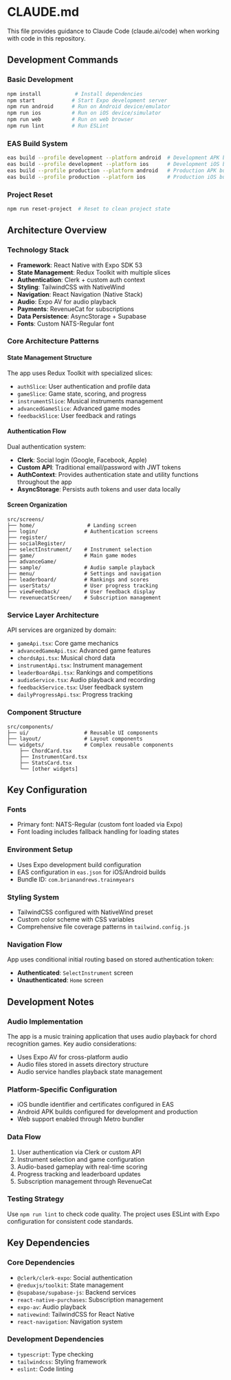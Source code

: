 # CLAUDE.md

This file provides guidance to Claude Code (claude.ai/code) when working with code in this repository.

## Development Commands

### Basic Development
```bash
npm install           # Install dependencies
npm start            # Start Expo development server
npm run android      # Run on Android device/emulator
npm run ios          # Run on iOS device/simulator
npm run web          # Run on web browser
npm run lint         # Run ESLint
```

### EAS Build System
```bash
eas build --profile development --platform android  # Development APK build
eas build --profile development --platform ios      # Development iOS build
eas build --profile production --platform android   # Production APK build
eas build --profile production --platform ios       # Production iOS build
```

### Project Reset
```bash
npm run reset-project  # Reset to clean project state
```

## Architecture Overview

### Technology Stack
- **Framework**: React Native with Expo SDK 53
- **State Management**: Redux Toolkit with multiple slices
- **Authentication**: Clerk + custom auth context
- **Styling**: TailwindCSS with NativeWind
- **Navigation**: React Navigation (Native Stack)
- **Audio**: Expo AV for audio playback
- **Payments**: RevenueCat for subscriptions
- **Data Persistence**: AsyncStorage + Supabase
- **Fonts**: Custom NATS-Regular font

### Core Architecture Patterns

#### State Management Structure
The app uses Redux Toolkit with specialized slices:
- `authSlice`: User authentication and profile data
- `gameSlice`: Game state, scoring, and progress
- `instrumentSlice`: Musical instruments management
- `advancedGameSlice`: Advanced game modes
- `feedbackSlice`: User feedback and ratings

#### Authentication Flow
Dual authentication system:
- **Clerk**: Social login (Google, Facebook, Apple)
- **Custom API**: Traditional email/password with JWT tokens
- **AuthContext**: Provides authentication state and utility functions throughout the app
- **AsyncStorage**: Persists auth tokens and user data locally

#### Screen Organization
```
src/screens/
├── home/                 # Landing screen
├── login/               # Authentication screens
├── register/
├── socialRegister/
├── selectInstrument/    # Instrument selection
├── game/                # Main game modes
├── advanceGame/
├── sample/              # Audio sample playback
├── menu/                # Settings and navigation
├── leaderboard/         # Rankings and scores
├── userStats/           # User progress tracking
├── viewFeedback/        # User feedback display
└── revenuecatScreen/    # Subscription management
```

### Service Layer Architecture
API services are organized by domain:
- `gameApi.tsx`: Core game mechanics
- `advancedGameApi.tsx`: Advanced game features
- `chordsApi.tsx`: Musical chord data
- `instrumentApi.tsx`: Instrument management
- `leaderBoardApi.tsx`: Rankings and competitions
- `audioService.tsx`: Audio playback and recording
- `feedbackService.tsx`: User feedback system
- `dailyProgressApi.tsx`: Progress tracking

### Component Structure
```
src/components/
├── ui/                  # Reusable UI components
├── layout/              # Layout components
└── widgets/             # Complex reusable components
    ├── ChordCard.tsx
    ├── InstrumentCard.tsx
    ├── StatsCard.tsx
    └── [other widgets]
```

## Key Configuration

### Fonts
- Primary font: NATS-Regular (custom font loaded via Expo)
- Font loading includes fallback handling for loading states

### Environment Setup
- Uses Expo development build configuration
- EAS configuration in `eas.json` for iOS/Android builds
- Bundle ID: `com.brianandrews.trainmyears`

### Styling System
- TailwindCSS configured with NativeWind preset
- Custom color scheme with CSS variables
- Comprehensive file coverage patterns in `tailwind.config.js`

### Navigation Flow
App uses conditional initial routing based on stored authentication token:
- **Authenticated**: `SelectInstrument` screen
- **Unauthenticated**: `Home` screen

## Development Notes

### Audio Implementation
The app is a music training application that uses audio playback for chord recognition games. Key audio considerations:
- Uses Expo AV for cross-platform audio
- Audio files stored in assets directory structure
- Audio service handles playback state management

### Platform-Specific Configuration
- iOS bundle identifier and certificates configured in EAS
- Android APK builds configured for development and production
- Web support enabled through Metro bundler

### Data Flow
1. User authentication via Clerk or custom API
2. Instrument selection and game configuration
3. Audio-based gameplay with real-time scoring
4. Progress tracking and leaderboard updates
5. Subscription management through RevenueCat

### Testing Strategy
Use `npm run lint` to check code quality. The project uses ESLint with Expo configuration for consistent code standards.

## Key Dependencies

### Core Dependencies
- `@clerk/clerk-expo`: Social authentication
- `@reduxjs/toolkit`: State management
- `@supabase/supabase-js`: Backend services
- `react-native-purchases`: Subscription management
- `expo-av`: Audio playback
- `nativewind`: TailwindCSS for React Native
- `react-navigation`: Navigation system

### Development Dependencies
- `typescript`: Type checking
- `tailwindcss`: Styling framework  
- `eslint`: Code linting